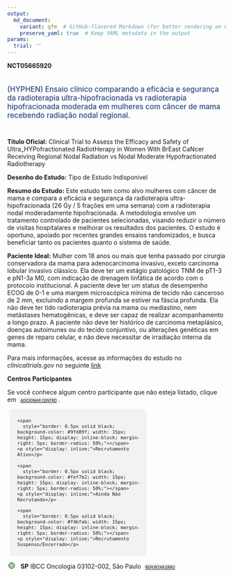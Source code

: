 ```yaml
---
output: 
  md_document:
    variant: gfm  # GitHub-flavored Markdown (for better rendering on GitHub)
    preserve_yaml: true  # Keep YAML metadata in the output
params:
  trial: ''
---
```


**NCT05665920**

<div style="padding: 5px 5px 5px 0px; font-size: 1.20em; font-weight: 500; color: #2E4A7F; text-align: left; margin-bottom: 20px">

(HYPHEN) Ensaio clínico comparando a eficácia e segurança da
radioterapia ultra-hipofracionada vs radioterapia hipofracionada
moderada em mulheres com câncer de mama recebendo radiação nodal
regional.

</div>

**Título Oficial:** Clinical Trial to Assess the Efficacy and Safety of
Ultra_HYPofractionated RadiotHerapy in Women With BrEast CaNcer
Receiving Regional Nodal Radiation vs Nodal Moderate Hypofractionated
Radiotherapy

**Desenho do Estudo:** Tipo de Estudo Indisponivel

**Resumo do Estudo:** Este estudo tem como alvo mulheres com câncer de
mama e compara a eficácia e segurança da radioterapia
ultra-hipofracionada (26 Gy / 5 frações em uma semana) com a
radioterapia nodal moderadamente hipofracionada. A metodologia envolve
um tratamento controlado de pacientes selecionadas, visando reduzir o
número de visitas hospitalares e melhorar os resultados dos pacientes. O
estudo é oportuno, apoiado por recentes grandes ensaios randomizados, e
busca beneficiar tanto os pacientes quanto o sistema de saúde.

**Paciente Ideal:** Mulher com 18 anos ou mais que tenha passado por
cirurgia conservadora da mama para adenocarcinoma invasivo, exceto
carcinoma lobular invasivo clássico. Ela deve ter um estágio patológico
TNM de pT1-3 e pN1-3a M0, com indicação de drenagem linfática de acordo
com o protocolo institucional. A paciente deve ter um status de
desempenho ECOG de 0-1 e uma margem microscópica mínima de tecido não
canceroso de 2 mm, excluindo a margem profunda se estiver na fáscia
profunda. Ela não deve ter tido radioterapia prévia na mama ou
mediastino, nem metástases hematogênicas, e deve ser capaz de realizar
acompanhamento a longo prazo. A paciente não deve ter histórico de
carcinoma metaplásico, doenças autoimunes ou do tecido conjuntivo, ou
alterações genéticas em genes de reparo celular, e não deve necessitar
de irradiação interna da mama.

Para mais informações, acesse as informações do estudo no
*clinicaltrials.gov* no seguinte
[link](https://clinicaltrials.gov/ct2/show/NCT05665920)

**Centros Participantes**

Se você conhece algum centro participante que não esteja listado, clique
em
<span style="color: #2E4A7F; margin-left: 2px; padding: 4px; background-color: #f3f2f1; border-radius: 8px; font-weight: 500; font-size: 0.6em"><a
href="https://flazar.shinyapps.io/formsapp?study_nct_id=NCT05665920&amp;location_id=N%2FA&amp;location_full_name=N%2FA&amp;form_type=Adicionar%20Centro"
target="_blank">ADICIONAR CENTRO</a></span>.

<div style="margin-bottom: 8px; margin-left: 5px; padding: 8px; max-width: 300px; background-color: #f3f2f1; border-radius: 8px; font-size: 0.9em">

<div style="margin-left: 10px;">

    <span 
      style="border: 0.5px solid black; background-color: #9fd89f; width: 15px; height: 15px; display: inline-block; margin-right: 5px; border-radius: 50%;"></span>
    <p style="display: inline;">Recrutamento Ativo</p>

</div>

<div style="margin-left: 10px;">

    <span 
      style="border: 0.5px solid black; background-color: #fef7b2; width: 15px; height: 15px; display: inline-block; margin-right: 5px; border-radius: 50%;"></span>
    <p style="display: inline;">Ainda Não Recrutando</p>

</div>

<div style="margin-left: 10px;">

    <span 
      style="border: 0.5px solid black; background-color: #f4bfab; width: 15px; height: 15px; display: inline-block; margin-right: 5px; border-radius: 50%;"></span>
    <p style="display: inline;">Recrutamento Suspenso/Encerrado</p>

</div>

</div>

<div style="margin: 3px;">

<span style="border: 0.5px solid black; display: inline-block; width: 12px; height: 12px; border-radius: 50%; margin-right: 10px; padding-bottom: 0px; background-color: #9fd89f;"></span>
<b>SP</b> IBCC Oncologia 03102-002, São Paulo
<span style="color: #2E4A7F; margin-left: 2px; padding: 4px; background-color: #f3f2f1; border-radius: 8px; font-weight: 500; font-size: 0.6em"><a
href="https://flazar.shinyapps.io/formsapp?study_nct_id=NCT05665920&amp;location_id=IBCCONCOLOGIASAOPAULOSP03102002BRAZIL&amp;location_full_name=IBCC%20Oncologia%2C%2003102-002%2C%20S%C3%A3o%20Paulo&amp;form_type=Reportar%20Erro"
target="_blank">REPORTAR ERRO</a></span>

</div>
